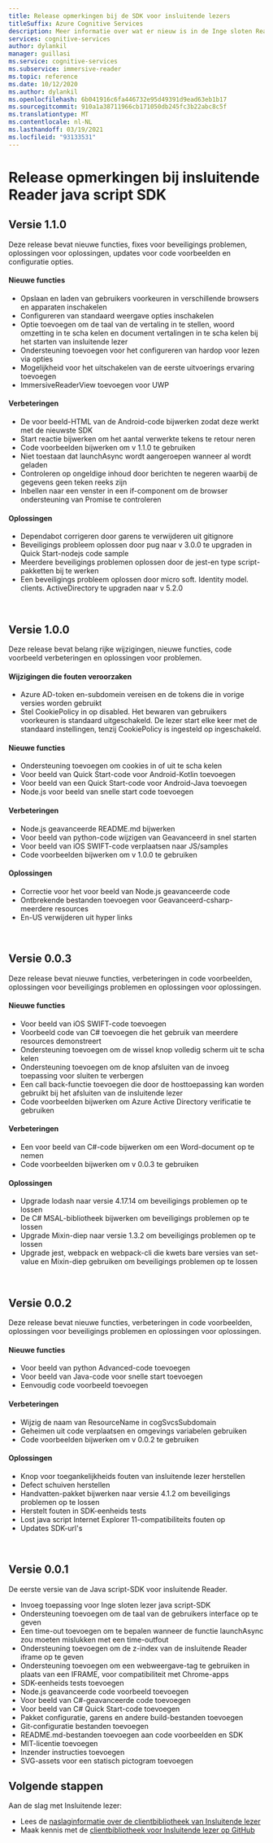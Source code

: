 ```yaml
---
title: Release opmerkingen bij de SDK voor insluitende lezers
titleSuffix: Azure Cognitive Services
description: Meer informatie over wat er nieuw is in de Inge sloten Reader java script SDK.
services: cognitive-services
author: dylankil
manager: guillasi
ms.service: cognitive-services
ms.subservice: immersive-reader
ms.topic: reference
ms.date: 10/12/2020
ms.author: dylankil
ms.openlocfilehash: 6b041916c6fa446732e95d49391d9ead63eb1b17
ms.sourcegitcommit: 910a1a38711966cb171050db245fc3b22abc8c5f
ms.translationtype: MT
ms.contentlocale: nl-NL
ms.lasthandoff: 03/19/2021
ms.locfileid: "93133531"
---
```

# <a name="immersive-reader-javascript-sdk-release-notes"></a>Release opmerkingen bij insluitende Reader java script SDK

## <a name="version-110"></a>Versie 1.1.0

Deze release bevat nieuwe functies, fixes voor beveiligings problemen, oplossingen voor oplossingen, updates voor code voorbeelden en configuratie opties.

#### <a name="new-features"></a>Nieuwe functies

* Opslaan en laden van gebruikers voorkeuren in verschillende browsers en apparaten inschakelen
* Configureren van standaard weergave opties inschakelen
* Optie toevoegen om de taal van de vertaling in te stellen, woord omzetting in te scha kelen en document vertalingen in te scha kelen bij het starten van insluitende lezer
* Ondersteuning toevoegen voor het configureren van hardop voor lezen via opties
* Mogelijkheid voor het uitschakelen van de eerste uitvoerings ervaring toevoegen
* ImmersiveReaderView toevoegen voor UWP

#### <a name="improvements"></a>Verbeteringen

* De voor beeld-HTML van de Android-code bijwerken zodat deze werkt met de nieuwste SDK
* Start reactie bijwerken om het aantal verwerkte tekens te retour neren
* Code voorbeelden bijwerken om v 1.1.0 te gebruiken
* Niet toestaan dat launchAsync wordt aangeroepen wanneer al wordt geladen
* Controleren op ongeldige inhoud door berichten te negeren waarbij de gegevens geen teken reeks zijn
* Inbellen naar een venster in een if-component om de browser ondersteuning van Promise te controleren

#### <a name="fixes"></a>Oplossingen

* Dependabot corrigeren door garens te verwijderen uit gitignore
* Beveiligings probleem oplossen door pug naar v 3.0.0 te upgraden in Quick Start-nodejs code sample
* Meerdere beveiligings problemen oplossen door de jest-en type script-pakketten bij te werken
* Een beveiligings probleem oplossen door micro soft. Identity model. clients. ActiveDirectory te upgraden naar v 5.2.0

<br>

## <a name="version-100"></a>Versie 1.0.0

Deze release bevat belang rijke wijzigingen, nieuwe functies, code voorbeeld verbeteringen en oplossingen voor problemen.

#### <a name="breaking-changes"></a>Wijzigingen die fouten veroorzaken

* Azure AD-token en-subdomein vereisen en de tokens die in vorige versies worden gebruikt
* Stel CookiePolicy in op disabled. Het bewaren van gebruikers voorkeuren is standaard uitgeschakeld. De lezer start elke keer met de standaard instellingen, tenzij CookiePolicy is ingesteld op ingeschakeld.

#### <a name="new-features"></a>Nieuwe functies

* Ondersteuning toevoegen om cookies in of uit te scha kelen
* Voor beeld van Quick Start-code voor Android-Kotlin toevoegen
* Voor beeld van een Quick Start-code voor Android-Java toevoegen
* Node.js voor beeld van snelle start code toevoegen

#### <a name="improvements"></a>Verbeteringen

* Node.js geavanceerde README.md bijwerken
* Voor beeld van python-code wijzigen van Geavanceerd in snel starten
* Voor beeld van iOS SWIFT-code verplaatsen naar JS/samples
* Code voorbeelden bijwerken om v 1.0.0 te gebruiken

#### <a name="fixes"></a>Oplossingen

* Correctie voor het voor beeld van Node.js geavanceerde code
* Ontbrekende bestanden toevoegen voor Geavanceerd-csharp-meerdere resources
* En-US verwijderen uit hyper links

<br>

## <a name="version-003"></a>Versie 0.0.3

Deze release bevat nieuwe functies, verbeteringen in code voorbeelden, oplossingen voor beveiligings problemen en oplossingen voor oplossingen.

#### <a name="new-features"></a>Nieuwe functies

* Voor beeld van iOS SWIFT-code toevoegen
* Voorbeeld code van C# toevoegen die het gebruik van meerdere resources demonstreert 
* Ondersteuning toevoegen om de wissel knop volledig scherm uit te scha kelen
* Ondersteuning toevoegen om de knop afsluiten van de invoeg toepassing voor sluiten te verbergen
* Een call back-functie toevoegen die door de hosttoepassing kan worden gebruikt bij het afsluiten van de insluitende lezer
* Code voorbeelden bijwerken om Azure Active Directory verificatie te gebruiken

#### <a name="improvements"></a>Verbeteringen

* Een voor beeld van C#-code bijwerken om een Word-document op te nemen
* Code voorbeelden bijwerken om v 0.0.3 te gebruiken

#### <a name="fixes"></a>Oplossingen

* Upgrade lodash naar versie 4.17.14 om beveiligings problemen op te lossen
* De C# MSAL-bibliotheek bijwerken om beveiligings problemen op te lossen
* Upgrade Mixin-diep naar versie 1.3.2 om beveiligings problemen op te lossen
* Upgrade jest, webpack en webpack-cli die kwets bare versies van set-value en Mixin-diep gebruiken om beveiligings problemen op te lossen

<br>

## <a name="version-002"></a>Versie 0.0.2

Deze release bevat nieuwe functies, verbeteringen in code voorbeelden, oplossingen voor beveiligings problemen en oplossingen voor oplossingen.

#### <a name="new-features"></a>Nieuwe functies

* Voor beeld van python Advanced-code toevoegen
* Voor beeld van Java-code voor snelle start toevoegen
* Eenvoudig code voorbeeld toevoegen

#### <a name="improvements"></a>Verbeteringen

* Wijzig de naam van ResourceName in cogSvcsSubdomain
* Geheimen uit code verplaatsen en omgevings variabelen gebruiken
* Code voorbeelden bijwerken om v 0.0.2 te gebruiken

#### <a name="fixes"></a>Oplossingen

* Knop voor toegankelijkheids fouten van insluitende lezer herstellen
* Defect schuiven herstellen
* Handvatten-pakket bijwerken naar versie 4.1.2 om beveiligings problemen op te lossen
* Herstelt fouten in SDK-eenheids tests
* Lost java script Internet Explorer 11-compatibiliteits fouten op
* Updates SDK-url's

<br>

## <a name="version-001"></a>Versie 0.0.1

De eerste versie van de Java script-SDK voor insluitende Reader.

* Invoeg toepassing voor Inge sloten lezer java script-SDK
* Ondersteuning toevoegen om de taal van de gebruikers interface op te geven
* Een time-out toevoegen om te bepalen wanneer de functie launchAsync zou moeten mislukken met een time-outfout
* Ondersteuning toevoegen om de z-index van de insluitende Reader iframe op te geven
* Ondersteuning toevoegen om een webweergave-tag te gebruiken in plaats van een IFRAME, voor compatibiliteit met Chrome-apps
* SDK-eenheids tests toevoegen
* Node.js geavanceerde code voorbeeld toevoegen
* Voor beeld van C#-geavanceerde code toevoegen
* Voor beeld van C# Quick Start-code toevoegen
* Pakket configuratie, garens en andere build-bestanden toevoegen
* Git-configuratie bestanden toevoegen
* README.md-bestanden toevoegen aan code voorbeelden en SDK
* MIT-licentie toevoegen
* Inzender instructies toevoegen
* SVG-assets voor een statisch pictogram toevoegen

## <a name="next-steps"></a>Volgende stappen

Aan de slag met Insluitende lezer:

* Lees de [naslaginformatie over de clientbibliotheek van Insluitende lezer](./reference.md)
* Maak kennis met de [clientbibliotheek voor Insluitende lezer op GitHub](https://github.com/microsoft/immersive-reader-sdk)
